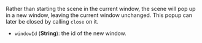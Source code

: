 Rather than starting the scene in the current window, the scene will pop up in a new window, leaving the current window unchanged. This popup can later be closed by calling `close` on it.

* `windowId` (**String**): the id of the new window.
